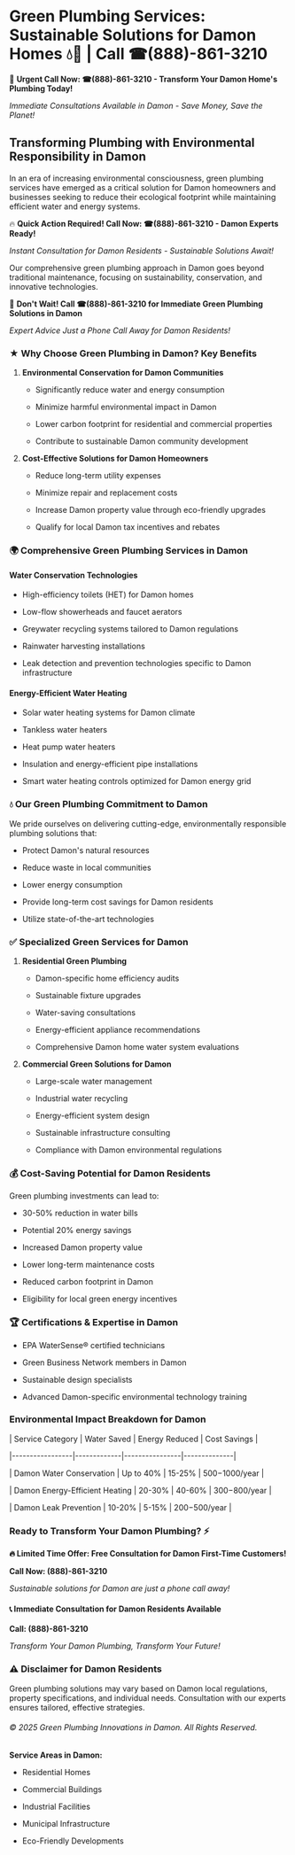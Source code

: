 # Green Plumbing Services: Sustainable Solutions for Damon Homes 💧🌿 | Call ☎(888)-861-3210

🚨 **Urgent Call Now: ☎(888)-861-3210 - Transform Your Damon Home's Plumbing Today!**
*Immediate Consultations Available in Damon - Save Money, Save the Planet!*

## Transforming Plumbing with Environmental Responsibility in Damon

In an era of increasing environmental consciousness, green plumbing services have emerged as a critical solution for Damon homeowners and businesses seeking to reduce their ecological footprint while maintaining efficient water and energy systems. 

🔥 **Quick Action Required! Call Now: ☎(888)-861-3210 - Damon Experts Ready!**
*Instant Consultation for Damon Residents - Sustainable Solutions Await!*

Our comprehensive green plumbing approach in Damon goes beyond traditional maintenance, focusing on sustainability, conservation, and innovative technologies.

🚨 **Don't Wait! Call ☎(888)-861-3210 for Immediate Green Plumbing Solutions in Damon**
*Expert Advice Just a Phone Call Away for Damon Residents!*

### ★ Why Choose Green Plumbing in Damon? Key Benefits

1. **Environmental Conservation for Damon Communities** 
   - Significantly reduce water and energy consumption
   - Minimize harmful environmental impact in Damon
   - Lower carbon footprint for residential and commercial properties
   - Contribute to sustainable Damon community development

2. **Cost-Effective Solutions for Damon Homeowners** 
   - Reduce long-term utility expenses
   - Minimize repair and replacement costs
   - Increase Damon property value through eco-friendly upgrades
   - Qualify for local Damon tax incentives and rebates

### 🌍 Comprehensive Green Plumbing Services in Damon

#### Water Conservation Technologies
- High-efficiency toilets (HET) for Damon homes
- Low-flow showerheads and faucet aerators
- Greywater recycling systems tailored to Damon regulations
- Rainwater harvesting installations
- Leak detection and prevention technologies specific to Damon infrastructure

#### Energy-Efficient Water Heating
- Solar water heating systems for Damon climate
- Tankless water heaters
- Heat pump water heaters
- Insulation and energy-efficient pipe installations
- Smart water heating controls optimized for Damon energy grid

### 💧 Our Green Plumbing Commitment to Damon

We pride ourselves on delivering cutting-edge, environmentally responsible plumbing solutions that:
- Protect Damon's natural resources
- Reduce waste in local communities
- Lower energy consumption
- Provide long-term cost savings for Damon residents
- Utilize state-of-the-art technologies

### ✅ Specialized Green Services for Damon

1. **Residential Green Plumbing**
   - Damon-specific home efficiency audits
   - Sustainable fixture upgrades
   - Water-saving consultations
   - Energy-efficient appliance recommendations
   - Comprehensive Damon home water system evaluations

2. **Commercial Green Solutions for Damon**
   - Large-scale water management
   - Industrial water recycling
   - Energy-efficient system design
   - Sustainable infrastructure consulting
   - Compliance with Damon environmental regulations

### 💰 Cost-Saving Potential for Damon Residents

Green plumbing investments can lead to:
- 30-50% reduction in water bills
- Potential 20% energy savings
- Increased Damon property value
- Lower long-term maintenance costs
- Reduced carbon footprint in Damon
- Eligibility for local green energy incentives

### 🏆 Certifications & Expertise in Damon

- EPA WaterSense® certified technicians
- Green Business Network members in Damon
- Sustainable design specialists
- Advanced Damon-specific environmental technology training

### Environmental Impact Breakdown for Damon

| Service Category | Water Saved | Energy Reduced | Cost Savings |
|-----------------|-------------|----------------|--------------|
| Damon Water Conservation | Up to 40% | 15-25% | $500-$1000/year |
| Damon Energy-Efficient Heating | 20-30% | 40-60% | $300-$800/year |
| Damon Leak Prevention | 10-20% | 5-15% | $200-$500/year |

### Ready to Transform Your Damon Plumbing? ⚡

**🔥 Limited Time Offer: Free Consultation for Damon First-Time Customers!**

**Call Now: (888)-861-3210**
*Sustainable solutions for Damon are just a phone call away!*

#### 📞 Immediate Consultation for Damon Residents Available

**Call: (888)-861-3210**
*Transform Your Damon Plumbing, Transform Your Future!*

### ⚠️ Disclaimer for Damon Residents

Green plumbing solutions may vary based on Damon local regulations, property specifications, and individual needs. Consultation with our experts ensures tailored, effective strategies.

###### © 2025 Green Plumbing Innovations in Damon. All Rights Reserved.

**Service Areas in Damon:** 
- Residential Homes
- Commercial Buildings
- Industrial Facilities
- Municipal Infrastructure
- Eco-Friendly Developments